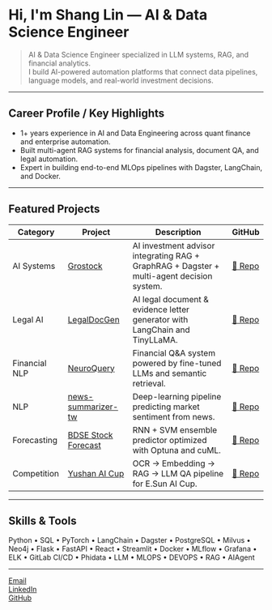 #  Hi, I'm Shang Lin — AI & Data Science Engineer  

> AI & Data Science Engineer specialized in LLM systems, RAG, and financial analytics.  
> I build AI-powered automation platforms that connect data pipelines, language models, and real-world investment decisions.

---

##  Career Profile / Key Highlights
- 1+ years experience in AI and Data Engineering across quant finance and enterprise automation.  
- Built multi-agent RAG systems for financial analysis, document QA, and legal automation.  
- Expert in building end-to-end MLOps pipelines with Dagster, LangChain, and Docker.

---

## Featured Projects

| Category | Project | Description | GitHub |
|-----------|----------|--------------|---------|
| AI Systems | [Grostock](./projects/AI_SYSTEMS/Grostock.md) | AI investment advisor integrating RAG + GraphRAG + Dagster + multi-agent decision system. | [🔗 Repo](https://github.com/ShangLin1606/Grostock) |
| Legal AI | [LegalDocGen](./projects/AI_SYSTEMS/LegalDocGen.md) | AI legal document & evidence letter generator with LangChain and TinyLLaMA. | [🔗 Repo](https://github.com/ShangLin1606/LegalDocGen) |
| Financial NLP | [NeuroQuery](./projects/AI_SYSTEMS/NeuroQuery.md) | Financial Q&A system powered by fine-tuned LLMs and semantic retrieval. | [🔗 Repo](https://github.com/ShangLin1606/NeuroQuery) |
| NLP | [news-summarizer-tw](./projects/DATA_SCIENCE/news-summarizer-tw.md) | Deep-learning pipeline predicting market sentiment from news. | [🔗 Repo](https://github.com/ShangLin1606/news-summarizer-twl) |
| Forecasting | [BDSE Stock Forecast](./projects/DATA_SCIENCE/BDSE_Stock_Forecast.md) | RNN + SVM ensemble predictor optimized with Optuna and cuML. | [🔗 Repo](https://github.com/dennisNism/BDSE34_Team2_20) |
| Competition | [Yushan AI Cup](./projects/DATA_SCIENCE/Yushan_AI_Cup.md) | OCR → Embedding → RAG → LLM QA pipeline for E.Sun AI Cup. | [🔗 Repo](https://github.com/ShangLin1606/yushan_ai_cup) |


---

##  Skills & Tools
Python • SQL • PyTorch • LangChain • Dagster • PostgreSQL • Milvus • Neo4j • Flask • FastAPI • React • Streamlit • Docker • MLflow • Grafana • ELK • GitLab CI/CD • Phidata • LLM • MLOPS • DEVOPS • RAG • AIAgent 

---

[Email](shanglin8471@gmail.com)  
[LinkedIn](https://www.linkedin.com/in/leon04572)  
[GitHub](https://github.com/ShangLin1606)
